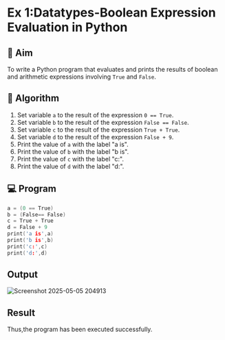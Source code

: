 
# Ex 1:Datatypes-Boolean Expression Evaluation in Python

## 🎯 Aim
To write a Python program that evaluates and prints the results of boolean and arithmetic expressions involving `True` and `False`.

## 🧠 Algorithm
1. Set variable `a` to the result of the expression `0 == True`.
2. Set variable `b` to the result of the expression `False == False`.
3. Set variable `c` to the result of the expression `True + True`.
4. Set variable `d` to the result of the expression `False + 9`.
5. Print the value of `a` with the label "a is".
6. Print the value of `b` with the label "b is".
7. Print the value of `c` with the label "c:".
8. Print the value of `d` with the label "d:".

## 💻 Program
~~~c
a = (0 == True)
b = (False== False)
c = True + True
d = False + 9
print('a is',a)
print('b is',b)
print('c:',c)
print('d:',d)
~~~

## Output

![Screenshot 2025-05-05 204913](https://github.com/user-attachments/assets/68ca4a37-f379-45ff-9d72-dd203d650ad0)


## Result

Thus,the program has been executed successfully.
